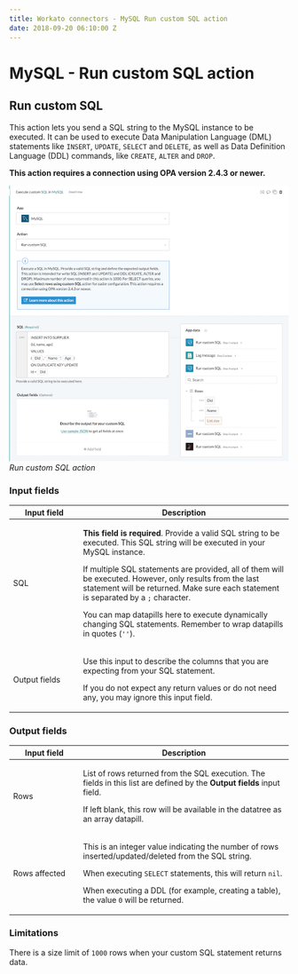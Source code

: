 ```yaml
---
title: Workato connectors - MySQL Run custom SQL action
date: 2018-09-20 06:10:00 Z
---
```


# MySQL - Run custom SQL action

## Run custom SQL

This action lets you send a SQL string to the MySQL instance to be executed. It can be used to execute Data Manipulation Language (DML) statements like `INSERT`, `UPDATE`, `SELECT` and `DELETE`, as well as Data Definition Language (DDL) commands, like `CREATE`, `ALTER` and `DROP`.

**This action requires a connection using OPA version 2.4.3 or newer.**

![Run custom SQL action](/assets/images/mysql/run_sql.png)
*Run custom SQL action*

### Input fields

<table class="unchanged rich-diff-level-one">
  <thead>
    <tr>
        <th width='25%'>Input field</th>
        <th>Description</th>
    </tr>
  </thead>
  <tbody>
    <tr>
      <td>SQL</td>
      <td>
        <p><b>This field is required</b>. Provide a valid SQL string to be executed. This SQL string will be executed in your MySQL instance.</p>
        <p>If multiple SQL statements are provided, all of them will be executed. However, only results from the last statement will be returned. Make sure each statement is separated by a <code>;</code> character.</p>
        <p>You can map datapills here to execute dynamically changing SQL statements. Remember to wrap datapills in quotes (<code>''</code>).</p>
      </td>
    </tr>
    <tr>
      <td>Output fields</td>
      <td>
        <p>Use this input to describe the columns that you are expecting from your SQL statement.</p>
        <p>If you do not expect any return values or do not need any, you may ignore this input field.</p>
      </td>
    </tr>
  </tbody>
</table>

### Output fields

<table class="unchanged rich-diff-level-one">
  <thead>
    <tr>
        <th width='25%'>Input field</th>
        <th>Description</th>
    </tr>
  </thead>
  <tbody>
    <tr>
      <td>Rows</td>
      <td>
        <p>List of rows returned from the SQL execution. The fields in this list are defined by the <b>Output fields</b> input field.</p>
        <p>If left blank, this row will be available in the datatree as an array datapill.</p>
      </td>
    </tr>
    <tr>
      <td>Rows affected</td>
      <td>
        <p>This is an integer value indicating the number of rows inserted/updated/deleted from the SQL string.</p>
        <p>When executing <code>SELECT</code> statements, this will return <code>nil</code>.</p>
        <p>When executing a DDL (for example, creating a table), the value <code>0</code> will be returned.</p.>
      </td>
    </tr>
  </tbody>
</table>

### Limitations

There is a size limit of `1000` rows when your custom SQL statement returns data.
